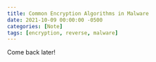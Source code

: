 ```yaml
---
title: Common Encryption Algorithms in Malware 
date: 2021-10-09 00:00:00 -0500
categories: [Note]
tags: [encryption, reverse, malware]
---
```


Come back later!